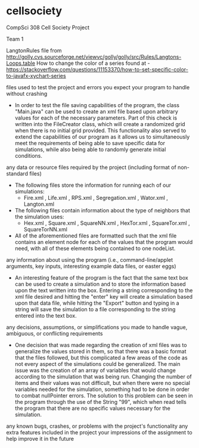 # cellsociety

CompSci 308 Cell Society Project

Team 1

LangtonRules file from http://golly.cvs.sourceforge.net/viewvc/golly/golly/src/Rules/Langtons-Loops.table 
How to change the color of a series found at - https://stackoverflow.com/questions/11153370/how-to-set-specific-color-to-javafx-xychart-series



files used to test the project and errors you expect your program to handle without crashing
* In order to test the file saving capabilities of the program, the class "Main.java" can be used to create an xml file based upon arbitrary values for each of the necessary parameters. Part of this check is written into the FileCreator class, which will create a randomized grid when there is no initial grid provided. This functionality also served to extend the capabilities of our program as it allows us to simultaneously meet the requirements of being able to save specific data for simulations, while also being able to randomly generate initial conditions. 

any data or resource files required by the project (including format of non-standard files)
* The following files store the information for running each of our simulations:
    *  Fire.xml , Life.xml , RPS.xml , Segregation.xml , Wator.xml , Langton.xml 
*  The following files contain information about the type of neighbors that the simulation uses:
    * Hex.xml , Square.xml , SquareNN.xml , HexTor.xml , SquareTor.xml , SquareTorNN.xml
* All of the aforementioned files are formatted such that the xml file contains an element node for each of the values that the program would need, with all of these elements being contained to one nodeList. 

any information about using the program (i.e., command-line/applet arguments, key inputs, interesting example data files, or easter eggs)
* An interesting feature of the program is the fact that the same text box can be used to create a simulation and to store the information based upon the text written into the box. Entering a string corresponding to the xml file desired and hitting the "enter" key will create a simulation based upon that data file, while hitting the "Export" button and typing in a string will save the simulation to a file corresponding to the string entered into the text box. 

any decisions, assumptions, or simplifications you made to handle vague, ambiguous, or conflicting requirements
* One decision that was made regarding the creation of xml files was to generalize the values stored in them, so that there was a basic format that the files followed, but this complicated a few areas of the code as not every aspect of the simulations could be generalized. The main issue was the creation of an array of variables that would change according to the simulation that was being run. Changing the number of items and their values was not difficult, but when there were no special variables needed for the simulation, something had to be done in order to combat nullPointer errors. The solution to this problem can be seen in the program through the use of the String "99", which when read tells the program that there are no specific values necessary for the simulation. 


any known bugs, crashes, or problems with the project's functionality
any extra features included in the project
your impressions of the assignment to help improve it in the future
